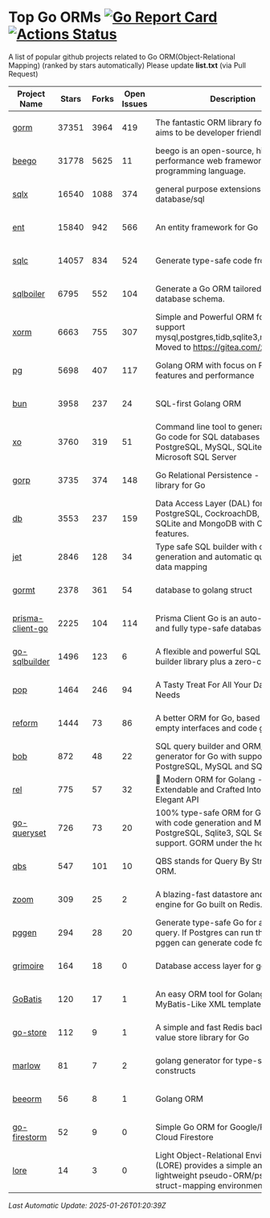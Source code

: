 # Top Go ORMs [![Go Report Card](https://goreportcard.com/badge/github.com/d-tsuji/awesome-go-orms)](https://goreportcard.com/report/github.com/d-tsuji/awesome-go-orms) [![Actions Status](https://github.com/d-tsuji/awesome-go-orms/workflows/CI/badge.svg)](https://github.com/d-tsuji/awesome-go-orms/actions)
A list of popular github projects related to Go ORM(Object-Relational Mapping) (ranked by stars automatically)
Please update **list.txt** (via Pull Request)

| Project Name | Stars | Forks | Open Issues | Description | Last Update |
| ------------ | ----- | ----- | ----------- | ----------- | ----------- |
| [gorm](https://github.com/go-gorm/gorm) | 37351 | 3964 | 419 | The fantastic ORM library for Golang, aims to be developer friendly | 2025-01-25 20:39:49 |
| [beego](https://github.com/beego/beego) | 31778 | 5625 | 11 | beego is an open-source, high-performance web framework for the Go programming language. | 2025-01-25 09:30:42 |
| [sqlx](https://github.com/jmoiron/sqlx) | 16540 | 1088 | 374 | general purpose extensions to golang's database/sql | 2025-01-25 02:45:51 |
| [ent](https://github.com/ent/ent) | 15840 | 942 | 566 | An entity framework for Go | 2025-01-25 09:53:47 |
| [sqlc](https://github.com/sqlc-dev/sqlc) | 14057 | 834 | 524 | Generate type-safe code from SQL | 2025-01-26 00:52:51 |
| [sqlboiler](https://github.com/volatiletech/sqlboiler) | 6795 | 552 | 104 | Generate a Go ORM tailored to your database schema. | 2025-01-25 09:58:01 |
| [xorm](https://github.com/go-xorm/xorm) | 6663 | 755 | 307 | Simple and Powerful ORM for Go, support mysql,postgres,tidb,sqlite3,mssql,oracle, Moved to https://gitea.com/xorm/xorm | 2025-01-22 13:55:31 |
| [pg](https://github.com/go-pg/pg) | 5698 | 407 | 117 | Golang ORM with focus on PostgreSQL features and performance | 2025-01-25 15:41:49 |
| [bun](https://github.com/uptrace/bun) | 3958 | 237 | 24 | SQL-first Golang ORM | 2025-01-25 16:15:33 |
| [xo](https://github.com/xo/xo) | 3760 | 319 | 51 | Command line tool to generate idiomatic Go code for SQL databases supporting PostgreSQL, MySQL, SQLite, Oracle, and Microsoft SQL Server | 2025-01-25 10:43:52 |
| [gorp](https://github.com/go-gorp/gorp) | 3735 | 374 | 148 | Go Relational Persistence - an ORM-ish library for Go | 2025-01-25 00:01:21 |
| [db](https://github.com/upper/db) | 3553 | 237 | 159 | Data Access Layer (DAL) for PostgreSQL, CockroachDB, MySQL, SQLite and MongoDB with ORM-like features. | 2025-01-23 04:26:53 |
| [jet](https://github.com/go-jet/jet) | 2846 | 128 | 34 | Type safe SQL builder with code generation and automatic query result data mapping | 2025-01-24 14:04:37 |
| [gormt](https://github.com/xxjwxc/gormt) | 2378 | 361 | 54 | database to golang struct | 2025-01-25 04:58:30 |
| [prisma-client-go](https://github.com/steebchen/prisma-client-go) | 2225 | 104 | 114 | Prisma Client Go is an auto-generated and fully type-safe database client | 2025-01-25 17:10:05 |
| [go-sqlbuilder](https://github.com/huandu/go-sqlbuilder) | 1496 | 123 | 6 | A flexible and powerful SQL string builder library plus a zero-config ORM. | 2025-01-21 02:33:15 |
| [pop](https://github.com/gobuffalo/pop) | 1464 | 246 | 94 | A Tasty Treat For All Your Database Needs | 2025-01-22 23:36:31 |
| [reform](https://github.com/go-reform/reform) | 1444 | 73 | 86 | A better ORM for Go, based on non-empty interfaces and code generation. | 2025-01-07 15:24:14 |
| [bob](https://github.com/stephenafamo/bob) | 872 | 48 | 22 | SQL query builder and ORM/Factory generator for Go with support for PostgreSQL, MySQL and SQLite | 2025-01-25 12:41:34 |
| [rel](https://github.com/go-rel/rel) | 775 | 57 | 32 | :gem: Modern ORM for Golang - Testable, Extendable and Crafted Into a Clean and Elegant API | 2025-01-12 03:11:27 |
| [go-queryset](https://github.com/jirfag/go-queryset) | 726 | 73 | 20 | 100% type-safe ORM for Go (Golang) with code generation and MySQL, PostgreSQL, Sqlite3, SQL Server support. GORM under the hood. | 2024-10-18 17:42:31 |
| [qbs](https://github.com/coocood/qbs) | 547 | 101 | 10 | QBS stands for Query By Struct. A Go ORM. | 2025-01-02 13:34:20 |
| [zoom](https://github.com/albrow/zoom) | 309 | 25 | 2 | A blazing-fast datastore and querying engine for Go built on Redis. | 2025-01-10 09:16:55 |
| [pggen](https://github.com/jschaf/pggen) | 294 | 28 | 20 | Generate type-safe Go for any Postgres query. If Postgres can run the query, pggen can generate code for it. | 2025-01-18 16:36:55 |
| [grimoire](https://github.com/Fs02/grimoire) | 164 | 18 | 0 | Database access layer for golang | 2024-09-13 05:02:06 |
| [GoBatis](https://github.com/mei-rune/GoBatis) | 120 | 17 | 1 | An easy ORM tool for Golang, support MyBatis-Like XML template SQL | 2025-01-10 05:03:11 |
| [go-store](https://github.com/gosuri/go-store) | 112 | 9 | 1 | A simple and fast Redis backed key-value store library for Go | 2023-09-25 03:42:25 |
| [marlow](https://github.com/dadleyy/marlow) | 81 | 7 | 2 | golang generator for type-safe sql api constructs | 2024-09-26 21:16:01 |
| [beeorm](https://github.com/latolukasz/beeorm) | 56 | 8 | 1 | Golang ORM | 2025-01-10 21:08:58 |
| [go-firestorm](https://github.com/jschoedt/go-firestorm) | 52 | 9 | 0 | Simple Go ORM for Google/Firebase Cloud Firestore | 2024-09-04 05:56:37 |
| [lore](https://github.com/abrahambotros/lore) | 14 | 3 | 0 | Light Object-Relational Environment (LORE) provides a simple and lightweight pseudo-ORM/pseudo-struct-mapping environment for Go | 2023-09-25 08:03:17 |

*Last Automatic Update: 2025-01-26T01:20:39Z*
